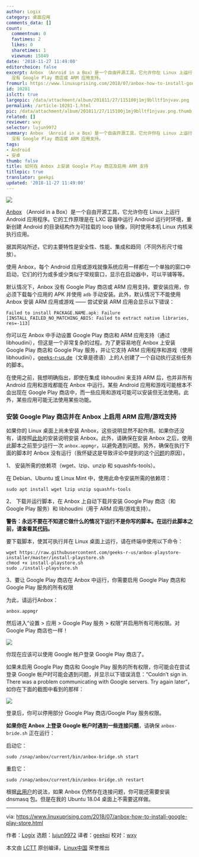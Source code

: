 ```yaml
---
author: Logix
category: 桌面应用
comments_data: []
count:
  commentnum: 0
  favtimes: 2
  likes: 0
  sharetimes: 1
  viewnum: 15849
date: '2018-11-27 11:49:00'
editorchoice: false
excerpt: Anbox （Anroid in a Box）是一个自由开源工具，它允许你在 Linux 上运行 Android 应用程序。默认情况下，Anbox
  没有 Google Play 商店或 ARM 应用支持。
fromurl: https://www.linuxuprising.com/2018/07/anbox-how-to-install-google-play-store.html
id: 10281
islctt: true
largepic: /data/attachment/album/201811/27/115100j1mj9blltf1njvav.png
permalink: /article-10281-1.html
pic: /data/attachment/album/201811/27/115100j1mj9blltf1njvav.png.thumb.jpg
related: []
reviewer: wxy
selector: lujun9972
summary: Anbox （Anroid in a Box）是一个自由开源工具，它允许你在 Linux 上运行 Android 应用程序。默认情况下，Anbox
  没有 Google Play 商店或 ARM 应用支持。
tags:
- Android
- 安卓
thumb: false
title: 如何在 Anbox 上安装 Google Play 商店及启用 ARM 支持
titlepic: true
translator: geekpi
updated: '2018-11-27 11:49:00'
---
```


![](/data/attachment/album/201811/27/115100j1mj9blltf1njvav.png)


[Anbox](https://anbox.io/) （Anroid in a Box）是一个自由开源工具，它允许你在 Linux 上运行 Android 应用程序。它的工作原理是在 LXC 容器中运行 Android 运行时环境，重新创建 Android 的目录结构作为可挂载的 loop 镜像，同时使用本机 Linux 内核来执行应用。


据其网站所述，它的主要特性是安全性、性能、集成和趋同（不同外形尺寸缩放）。


使用 Anbox，每个 Android 应用或游戏就像系统应用一样都在一个单独的窗口中启动，它们的行为或多或少类似于常规窗口，显示在启动器中，可以平铺等等。


默认情况下，Anbox 没有 Google Play 商店或 ARM 应用支持。要安装应用，你必须下载每个应用的 APK 并使用 `adb` 手动安装。此外，默认情况下不能使用 Anbox 安装 ARM 应用或游戏 —— 尝试安装 ARM 应用会显示以下错误：



```
Failed to install PACKAGE.NAME.apk: Failure [INSTALL_FAILED_NO_MATCHING_ABIS: Failed to extract native libraries, res=-113]

```

你可以在 Anbox 中手动设置 Google Play 商店和 ARM 应用支持（通过 libhoudini），但这是一个非常复杂的过程。为了更容易地在 Anbox 上安装 Google Play 商店和 Google Play 服务，并让它支持 ARM 应用程序和游戏（使用 libhoudini），[geeks-r-us.de](https://geeks-r-us.de/2017/08/26/android-apps-auf-dem-linux-desktop/)（文章是德语）上的人创建了一个自动执行这些任务的脚本。


在使用之前，我想明确指出，即使在集成 libhoudini 来支持 ARM 后，也并非所有 Android 应用和游戏都能在 Anbox 中运行。某些 Android 应用和游戏可能根本不会出现在 Google Play 商店中，而一些应用和游戏可能可以安装但无法使用。此外，某些应用可能无法使用某些功能。


### 安装 Google Play 商店并在 Anbox 上启用 ARM 应用/游戏支持


如果你的 Linux 桌面上尚未安装 Anbox，这些说明显然不起作用。如果你还没有，请按照[此处](https://github.com/anbox/anbox/blob/master/docs/install.md)的安装说明安装 Anbox。此外，请确保在安装 Anbox 之后，使用此脚本之前至少运行一次 `anbox.appmgr`，以避免遇到问题。另外，确保在执行下面的脚本时 Anbox 没有运行（我怀疑这是导致评论中提到的这个[问题](https://www.linuxuprising.com/2018/07/anbox-how-to-install-google-play-store.html?showComment=1533506821283#c4415289781078860898)的原因）。


1、 安装所需的依赖项（wget、lzip、unzip 和 squashfs-tools）。


在 Debian、Ubuntu 或 Linux Mint 中，使用此命令安装所需的依赖项：



```
sudo apt install wget lzip unzip squashfs-tools
```

2、 下载并运行脚本，在 Anbox 上自动下载并安装 Google Play 商店（和 Google Play 服务）和 libhoudini（用于 ARM 应用/游戏支持）。


**警告：永远不要在不知道它做什么的情况下运行不是你写的脚本。在运行此脚本之前，请查看其[代码](https://github.com/geeks-r-us/anbox-playstore-installer/blob/master/install-playstore.sh)。**


要下载脚本，使其可执行并在 Linux 桌面上运行，请在终端中使用以下命令：



```
wget https://raw.githubusercontent.com/geeks-r-us/anbox-playstore-installer/master/install-playstore.sh
chmod +x install-playstore.sh
sudo ./install-playstore.sh
```

3、要让 Google Play 商店在 Anbox 中运行，你需要启用 Google Play 商店和 Google Play 服务的所有权限


为此，请运行Anbox：



```
anbox.appmgr
```

然后进入“设置 > 应用 > Google Play 服务 > 权限”并启用所有可用权限。对 Google Play 商店也一样！


![](/data/attachment/album/201811/27/115119t8cbag1bd4abtzd4.png)


你现在应该可以使用 Google 帐户登录 Google Play 商店了。


如果未启用 Google Play 商店和 Google Play 服务的所有权限，你可能会在尝试登录 Google 帐户时可能会遇到问题，并显示以下错误消息：“Couldn’t sign in. There was a problem communicating with Google servers. Try again later“，如你在下面的截图中看到的那样：


![](/data/attachment/album/201811/27/115128vbbwmue4uz2yv230.png)


登录后，你可以停用部分 Google Play 商店/Google Play 服务权限。


**如果你在 Anbox 上登录 Google 帐户时遇到一些连接问题**，请确保 `anbox-bride.sh` 正在运行：


启动它：



```
sudo /snap/anbox/current/bin/anbox-bridge.sh start
```

重启它：



```
sudo /snap/anbox/current/bin/anbox-bridge.sh restart
```

根据[此用户](https://github.com/anbox/anbox/issues/118#issuecomment-295270113)的说法，如果 Anbox 仍然存在连接问题，你可能还需要安装 dnsmasq 包。但是在我的 Ubuntu 18.04 桌面上不需要这样做。




---


via: <https://www.linuxuprising.com/2018/07/anbox-how-to-install-google-play-store.html>


作者：[Logix](https://plus.google.com/118280394805678839070) 选题：[lujun9972](https://github.com/lujun9972) 译者：[geekpi](https://github.com/geekpi) 校对：[wxy](https://github.com/wxy)


本文由 [LCTT](https://github.com/LCTT/TranslateProject) 原创编译，[Linux中国](https://linux.cn/) 荣誉推出